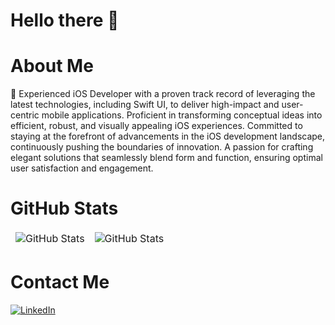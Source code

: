 # Hello there 👋


# About Me
📱 Experienced iOS Developer with a proven track record of leveraging the latest technologies, including Swift UI, to deliver high-impact and user-centric mobile applications. Proficient in transforming conceptual ideas into efficient, robust, and visually appealing iOS experiences. Committed to staying at the forefront of advancements in the iOS development landscape, continuously pushing the boundaries of innovation. A passion for crafting elegant solutions that seamlessly blend form and function, ensuring optimal user satisfaction and engagement.

# GitHub Stats
<table align="center" border="0" cellpadding="0" cellspacing="0">
      <thead>
        <tr>
          <td>
            <img
              src="https://github-readme-stats.vercel.app/api?username=GermanHernandez91&show_icons=true&locale=en&theme=tokyonight"
              alt="GitHub Stats"
            />
          </td>
          <td>
            <img
              src="https://streak-stats.demolab.com/?user=GermanHernandez91&theme=tokyonight"
              alt="GitHub Stats"
            />
          </td>
        </tr>
      </thead>
    </table>


# Contact Me
[![LinkedIn](https://img.shields.io/badge/linkedin-%230077B5.svg?style=for-the-badge&logo=linkedin&logoColor=white)](https://www.linkedin.com/in/germ%C3%A1n-hern%C3%A1ndez-del-rosario-295892118/)
